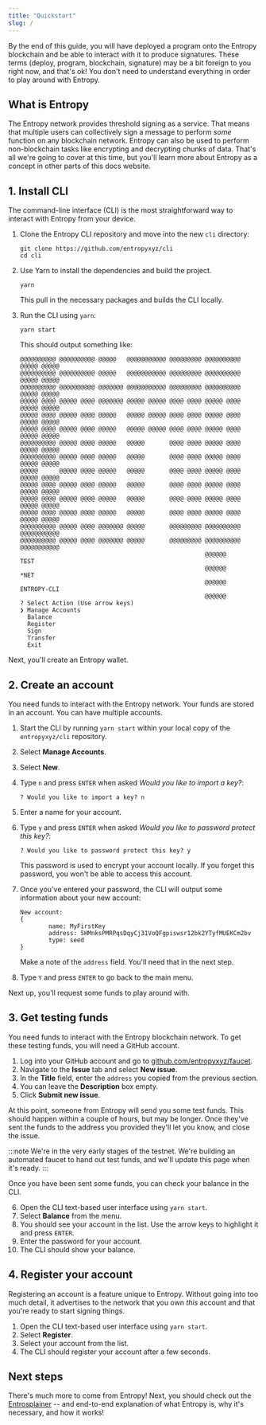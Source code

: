 ```yaml
---
title: "Quickstart"
slug: /
---
```


By the end of this guide, you will have deployed a program onto the Entropy blockchain and be able to interact with it to produce signatures. These terms (deploy, program, blockchain, signature) may be a bit foreign to you right now, and that's ok! You don't need to understand everything in order to play around with Entropy.

## What is Entropy

The Entropy network provides threshold signing as a service. That means that multiple users can collectively sign a message to perform _some_ function on any blockchain network. Entropy can also be used to perform non-blockchain tasks like encrypting and decrypting chunks of data. That's all we're going to cover at this time, but you'll learn more about Entropy as a concept in other parts of this docs website.

## 1. Install CLI

The command-line interface (CLI) is the most straightforward way to interact with Entropy from your device.

1. Clone the Entropy CLI repository and move into the new `cli` directory:

    ```shell
    git clone https://github.com/entropyxyz/cli
    cd cli
    ```

1. Use Yarn to install the dependencies and build the project.

    ```shell
    yarn
    ```

    This pull in the necessary packages and builds the CLI locally.

1. Run the CLI using `yarn`:

    ```shell
    yarn start
    ```

    This should output something like:

    ```plaintext
    @@@@@@@@@@ @@@@@@@@@@ @@@@@   @@@@@@@@@@@ @@@@@@@@@ @@@@@@@@@@ @@@@@ @@@@@
    @@@@@@@@@@ @@@@@@@@@@ @@@@@   @@@@@@@@@@@ @@@@@@@@@ @@@@@@@@@@ @@@@@ @@@@@
    @@@@@@@@@@ @@@@@@@@@@ @@@@@@@ @@@@@@@@@@@ @@@@@@@@@ @@@@@@@@@@ @@@@@ @@@@@
    @@@@@ @@@@ @@@@@ @@@@ @@@@@@@ @@@@@ @@@@@ @@@@ @@@@ @@@@@ @@@@ @@@@@ @@@@@
    @@@@@ @@@@ @@@@@ @@@@ @@@@@   @@@@@ @@@@@ @@@@ @@@@ @@@@@ @@@@ @@@@@ @@@@@
    @@@@@ @@@@ @@@@@ @@@@ @@@@@   @@@@@ @@@@@ @@@@ @@@@ @@@@@ @@@@ @@@@@ @@@@@
    @@@@@@@@@@ @@@@@ @@@@ @@@@@   @@@@@       @@@@ @@@@ @@@@@ @@@@ @@@@@ @@@@@
    @@@@@@@@@@ @@@@@ @@@@ @@@@@   @@@@@       @@@@ @@@@ @@@@@ @@@@ @@@@@ @@@@@
    @@@@@      @@@@@ @@@@ @@@@@   @@@@@       @@@@ @@@@ @@@@@ @@@@ @@@@@ @@@@@
    @@@@@ @@@@ @@@@@ @@@@ @@@@@   @@@@@       @@@@ @@@@ @@@@@ @@@@ @@@@@ @@@@@
    @@@@@ @@@@ @@@@@ @@@@ @@@@@   @@@@@       @@@@ @@@@ @@@@@ @@@@ @@@@@ @@@@@
    @@@@@ @@@@ @@@@@ @@@@ @@@@@   @@@@@       @@@@ @@@@ @@@@@ @@@@ @@@@@ @@@@@
    @@@@@@@@@@ @@@@@ @@@@ @@@@@@@ @@@@@       @@@@@@@@@ @@@@@@@@@@ @@@@@@@@@@@
    @@@@@@@@@@ @@@@@ @@@@ @@@@@@@ @@@@@       @@@@@@@@@ @@@@@@@@@@ @@@@@@@@@@@               
                                                        @@@@@@            TEST               
                                                        @@@@@@            *NET               
                                                        @@@@@@     ENTROPY-CLI               
                                                        @@@@@@     
    ? Select Action (Use arrow keys)
    ❯ Manage Accounts
      Balance
      Register
      Sign
      Transfer
      Exit
    ```

Next, you'll create an Entropy wallet.

## 2. Create an account

You need funds to interact with the Entropy network. Your funds are stored in an account. You can have multiple accounts.

1. Start the CLI by running `yarn start` within your local copy of the `entropyxyz/cli` repository.
1. Select **Manage Accounts**.
1. Select **New**.
1. Type `n` and press `ENTER` when asked _Would you like to import a key?_:

    ```plaintext
    ? Would you like to import a key? n
    ```

1. Enter a name for your account.
1. Type `y` and press `ENTER` when asked _Would you like to password protect this key?_:

    ```plaintext
    ? Would you like to password protect this key? y
    ```

    This password is used to encrypt your account locally. If you forget this password, you won't be able to access this account.

1. Once you've entered your password, the CLI will output some information about your new account:

    ```plaintext
    New account:
    {
            name: MyFirstKey
            address: 5HMnksPMRPqsDqyCj31VoQFgpiswsr12bk2YTyfMUEKCm2bv
            type: seed
    }
    ```

    Make a note of the `address` field. You'll need that in the next step.

1. Type `Y` and press `ENTER` to go back to the main menu.

Next up, you'll request some funds to play around with.

## 3. Get testing funds

You need funds to interact with the Entropy blockchain network. To get these testing funds, you will need a GitHub account.

1. Log into your GitHub account and go to [github.com/entropyxyz/faucet](https://github.com/entropyxyz/faucet).
1. Navigate to the **Issue** tab and select **New issue**.
1. In the **Title** field, enter the `address` you copied from the previous section.
1. You can leave the **Description** box empty.
1. Click **Submit new issue**.

At this point, someone from Entropy will send you some test funds. This should happen within a couple of hours, but may be longer. Once they've sent the funds to the address you provided they'll let you know, and close the issue.

:::note
We're in the very early stages of the testnet. We're building an automated faucet to hand out test funds, and we'll update this page when it's ready.
:::

Once you have been sent some funds, you can check your balance in the CLI.

6. Open the CLI text-based user interface using `yarn start`.
1. Select **Balance** from the menu.
1. You should see your account in the list. Use the arrow keys to highlight it and press `ENTER`.
1. Enter the password for your account.
1. The CLI should show your balance.

## 4. Register your account

Registering an account is a feature unique to Entropy. Without going into too much detail, it advertises to the network that you own _this_ account and that you're ready to start signing things.

1. Open the CLI text-based user interface using `yarn start`.
1. Select **Register**.
1. Select your account from the list.
1. The CLI should register your account after a few seconds.

<!--## 5. Deploy a program-->
<!---->
<!--On the Entropy network, Programs (with a capital P) are small applications that run a particular ruleset. They're similar to _smart-contracts_ on other blockchain networks but with some key differences. We won't go into too much detail here, however. All you need to know for now is that these Programs control _who_ can sign _what_.-->
<!---->
<!--For this quickstart, we're going to deploy an example program from the Entropy Programs GitHub repository.-->
<!---->
<!--1. -->
<!---->
<!--## 6. Interact with the program.-->
<!---->
<!--1. Do _whatever_ we can do to interact with the program. This is likely just getting a `TRUE` or `FALSE` bool back from the chain.-->

## Next steps

There's much more to come from Entropy! Next, you should check out the [Entrosplainer](./entrosplainer.md) -- and end-to-end explanation of what Entropy is, why it's necessary, and how it works!
